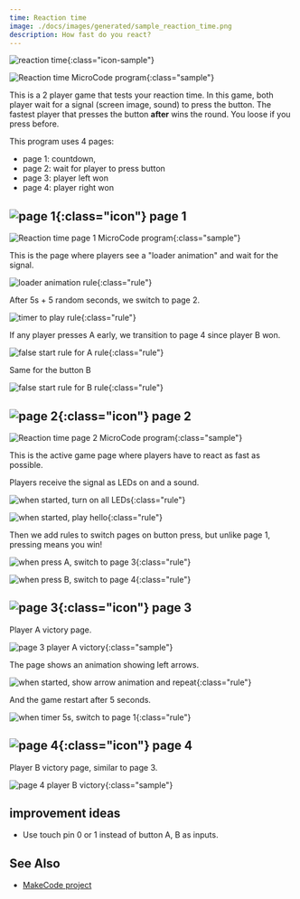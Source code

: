 ```yaml
---
time: Reaction time
image: ./docs/images/generated/sample_reaction_time.png
description: How fast do you react?
---
```


![reaction time](../images/generated/icon_reaction_time.png){:class="icon-sample"}

![Reaction time MicroCode program](../images/generated/sample_reaction_time.png){:class="sample"}

This is a 2 player game that tests your reaction time. In this game, both player wait for a signal (screen image, sound)
to press the button. The fastest player that presses the button **after** wins the round. You loose if you press before.

This program uses 4 pages:

-   page 1: countdown,
-   page 2: wait for player to press button
-   page 3: player left won
-   page 4: player right won

## ![page 1](../images/generated/icon_M1.png){:class="icon"} page 1

![Reaction time page 1 MicroCode program](../images/generated/sample_reaction_time_page_1.png){:class="sample"}

This is the page where players see a "loader animation"
and wait for the signal.

![loader animation rule](../images/generated/sample_reaction_time_page_1_rule_1.png){:class="rule"}

After 5s + 5 random seconds, we switch to page 2.

![timer to play rule](../images/generated/sample_reaction_time_page_1_rule_2.png){:class="rule"}

If any player presses A early, we transition to page 4 since
player B won.

![false start rule for A rule](../images/generated/sample_reaction_time_page_1_rule_3.png){:class="rule"}

Same for the button B

![false start rule for B rule](../images/generated/sample_reaction_time_page_1_rule_4.png){:class="rule"}

## ![page 2](../images/generated/icon_M2.png){:class="icon"} page 2

![Reaction time page 2 MicroCode program](../images/generated/sample_reaction_time_page_2.png){:class="sample"}

This is the active game page where players have to react as fast as possible.

Players receive the signal as LEDs on and a sound.

![when started, turn on all LEDs](../images/generated/sample_reaction_time_page_2_rule_1.png){:class="rule"}

![when started, play hello](../images/generated/sample_reaction_time_page_2_rule_2.png){:class="rule"}

Then we add rules to switch pages on button press, but unlike page 1, pressing means you win!

![when press A, switch to page 3](../images/generated/sample_reaction_time_page_2_rule_3.png){:class="rule"}

![when press B, switch to page 4](../images/generated/sample_reaction_time_page_2_rule_4.png){:class="rule"}

## ![page 3](../images/generated/icon_M3.png){:class="icon"} page 3

Player A victory page.

![page 3 player A victory](../images/generated/sample_reaction_time_page_3.png){:class="sample"}

The page shows an animation showing left arrows.

![when started, show arrow animation and repeat](../images/generated/sample_reaction_time_page_3_rule_1.png){:class="rule"}

And the game restart after 5 seconds.

![when timer 5s, switch to page 1](../images/generated/sample_reaction_time_page_3_rule_1.png){:class="rule"}

## ![page 4](../images/generated/icon_M4.png){:class="icon"} page 4

Player B victory page, similar to page 3.

![page 4 player B victory](../images/generated/sample_reaction_time_page_4.png){:class="sample"}

## improvement ideas

-   Use touch pin 0 or 1 instead of button A, B as inputs.

## See Also

-   [MakeCode project](https://makecode.microbit.org/projects/reaction-time)

